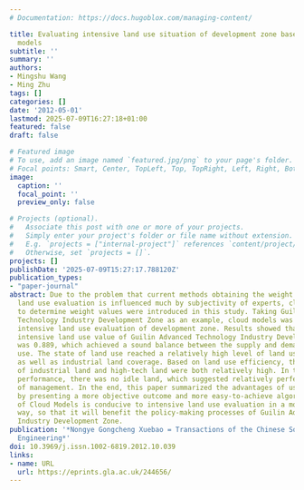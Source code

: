 ```yaml
---
# Documentation: https://docs.hugoblox.com/managing-content/

title: Evaluating intensive land use situation of development zone based on cloud
  models
subtitle: ''
summary: ''
authors:
- Mingshu Wang
- Ming Zhu
tags: []
categories: []
date: '2012-05-01'
lastmod: 2025-07-09T16:27:18+01:00
featured: false
draft: false

# Featured image
# To use, add an image named `featured.jpg/png` to your page's folder.
# Focal points: Smart, Center, TopLeft, Top, TopRight, Left, Right, BottomLeft, Bottom, BottomRight.
image:
  caption: ''
  focal_point: ''
  preview_only: false

# Projects (optional).
#   Associate this post with one or more of your projects.
#   Simply enter your project's folder or file name without extension.
#   E.g. `projects = ["internal-project"]` references `content/project/deep-learning/index.md`.
#   Otherwise, set `projects = []`.
projects: []
publishDate: '2025-07-09T15:27:17.788120Z'
publication_types:
- "paper-journal"
abstract: Due to the problem that current methods obtaining the weight values in intensive
  land use evaluation is influenced much by subjectivity of experts, cloud models
  to determine weight values were introduced in this study. Taking Guilin Advanced
  Technology Industry Development Zone as an example, cloud models was applied in
  intensive land use evaluation of development zone. Results showed that the comprehensive
  intensive land use value of Guilin Advanced Technology Industry Development Zone
  was 0.889, which achieved a sound balance between the supply and demand of land
  use. The state of land use reached a relatively high level of land use intensity
  as well as industrial land coverage. Based on land use efficiency, the output intensity
  of industrial land and high-tech land were both relatively high. In terms of management
  performance, there was no idle land, which suggested relatively perfect outcome
  of management. In the end, this paper summarized the advantages of using cloud models
  by presenting a more objective outcome and more easy-to-achieve algorithm. The application
  of Cloud Models is conducive to intensive land use evaluation in a more scientific
  way, so that it will benefit the policy-making processes of Guilin Advanced Technology
  Industry Development Zone.
publication: '*Nongye Gongcheng Xuebao = Transactions of the Chinese Society of Agricultural
  Engineering*'
doi: 10.3969/j.issn.1002-6819.2012.10.039
links:
- name: URL
  url: https://eprints.gla.ac.uk/244656/
---
```

